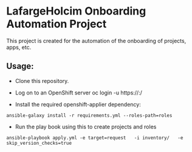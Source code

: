 # LafargeHolcim Onboarding Automation Project

This project is created for the automation of the onboarding of projects, apps, etc.

## Usage:

* Clone this repository.

* Log on to an OpenShift server oc login -u <user> https://<server>:<port>/

* Install the required openshift-applier dependency:

```
ansible-galaxy install -r requirements.yml --roles-path=roles
```

* Run the play book using this to create projects and roles

```
ansible-playbook apply.yml -e target=request   -i inventory/   -e skip_version_checks=true
```
